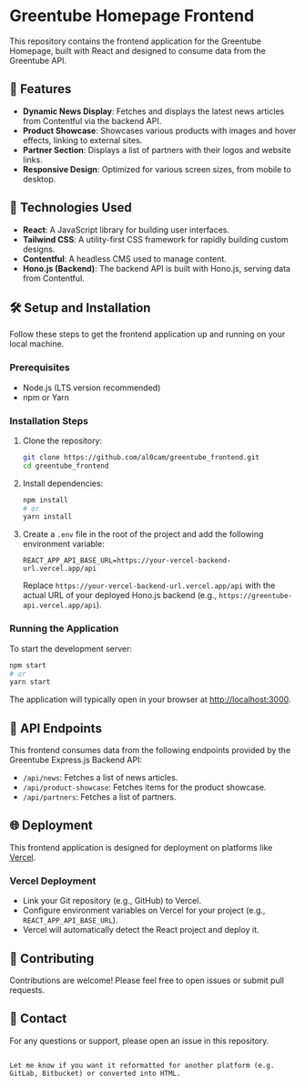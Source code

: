 # Greentube Homepage Frontend

This repository contains the frontend application for the Greentube Homepage, built with React and designed to consume data from the Greentube API.

## 🌟 Features

- **Dynamic News Display**: Fetches and displays the latest news articles from Contentful via the backend API.
- **Product Showcase**: Showcases various products with images and hover effects, linking to external sites.
- **Partner Section**: Displays a list of partners with their logos and website links.
- **Responsive Design**: Optimized for various screen sizes, from mobile to desktop.

## 🚀 Technologies Used

- **React**: A JavaScript library for building user interfaces.
- **Tailwind CSS**: A utility-first CSS framework for rapidly building custom designs.
- **Contentful**: A headless CMS used to manage content.
- **Hono.js (Backend)**: The backend API is built with Hono.js, serving data from Contentful.

## 🛠️ Setup and Installation

Follow these steps to get the frontend application up and running on your local machine.

### Prerequisites

- Node.js (LTS version recommended)
- npm or Yarn

### Installation Steps

1. Clone the repository:

   ```bash
   git clone https://github.com/al0cam/greentube_frontend.git
   cd greentube_frontend

2. Install dependencies:

   ```bash
   npm install
   # or
   yarn install
   ```

3. Create a `.env` file in the root of the project and add the following environment variable:

   ```
   REACT_APP_API_BASE_URL=https://your-vercel-backend-url.vercel.app/api
   ```

   Replace `https://your-vercel-backend-url.vercel.app/api` with the actual URL of your deployed Hono.js backend (e.g., `https://greentube-api.vercel.app/api`).

### Running the Application

To start the development server:

```bash
npm start
# or
yarn start
```

The application will typically open in your browser at [http://localhost:3000](http://localhost:3000).

## 📡 API Endpoints

This frontend consumes data from the following endpoints provided by the Greentube Express.js Backend API:

* `/api/news`: Fetches a list of news articles.
* `/api/product-showcase`: Fetches items for the product showcase.
* `/api/partners`: Fetches a list of partners.

## 🌐 Deployment

This frontend application is designed for deployment on platforms like [Vercel](https://vercel.com/).

### Vercel Deployment

* Link your Git repository (e.g., GitHub) to Vercel.
* Configure environment variables on Vercel for your project (e.g., `REACT_APP_API_BASE_URL`).
* Vercel will automatically detect the React project and deploy it.

## 🤝 Contributing

Contributions are welcome! Please feel free to open issues or submit pull requests.

## 📧 Contact

For any questions or support, please open an issue in this repository.

```

Let me know if you want it reformatted for another platform (e.g. GitLab, Bitbucket) or converted into HTML.
```


